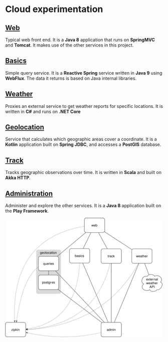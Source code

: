 # Cloud experimentation

## [Web](web)
Typical web front end. It is a **Java 8** application that runs on **SpringMVC** and **Tomcat**. It makes use of the other services in this project.

## [Basics](basics)
Simple query service. It is a **Reactive Spring** service written in **Java 9** using **WebFlux**. The data it returns is based on Java internal libraries.

## [Weather](weather)
Proxies an external service to get weather reports for specific locations. It is written in **C#** and runs on **.NET Core**

## [Geolocation](geolocation)
Service that calculates which geographic areas cover a coordinate. It is a **Kotlin** application built on **Spring JDBC**, and accesses a **PostGIS** database.

## [Track](track)
Tracks geographic observations over time. It is written in **Scala** and built on **Akka HTTP**.

## [Administration](admin)
Administer and explore the other services. It is a **Java 8** application built on the **Play Framework**.

![Component overview](overview.svg)
